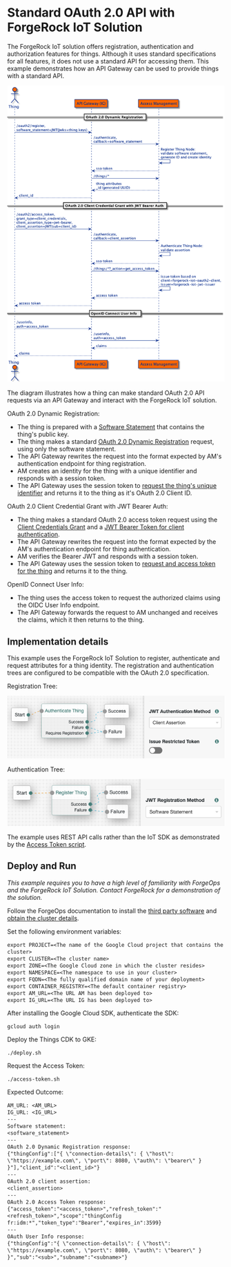 # Standard OAuth 2.0 API with ForgeRock IoT Solution

The ForgeRock IoT solution offers registration, authentication and authorization features for things. Although it uses
standard specifications for all features, it does not use a standard API for accessing them. This example demonstrates
how an API Gateway can be used to provide things with a standard API.

![Standard API Flow](docs/standard-oauth-api-flow.png)

The diagram illustrates how a thing can make standard OAuth 2.0 API requests via an API Gateway and interact with the
ForgeRock IoT solution.

OAuth 2.0 Dynamic Registration: 
- The thing is prepared with a [Software Statement](https://datatracker.ietf.org/doc/html/rfc7591#section-2.3) that
  contains the thing's public key.
- The thing makes a standard [OAuth 2.0 Dynamic Registration](https://datatracker.ietf.org/doc/html/rfc7591) request,
  using only the software statement.
- The API Gateway rewrites the request into the format expected by AM's authentication endpoint for thing registration.
- AM creates an identity for the thing with a unique identifier and responds with a session token.
- The API Gateway uses the session token to
  [request the thing's unique identifier](https://github.com/ForgeRock/iot-edge/blob/main/docs/things-endpoint.md#get-the-attributes-of-a-thing)
  and returns it to the thing as it's OAuth 2.0 Client ID.

OAuth 2.0 Client Credential Grant with JWT Bearer Auth:
- The thing makes a standard OAuth 2.0 access token request using the
  [Client Credentials Grant](https://backstage.forgerock.com/docs/am/7.4/oauth2-guide/oauth2-client-cred-grant.html)
  and a [JWT Bearer Token for client authentication](https://backstage.forgerock.com/docs/am/7.4/oauth2-guide/client-auth-jwt.html).
- The API Gateway rewrites the request into the format expected by the AM's authentication endpoint for thing authentication.
- AM verifies the Bearer JWT and responds with a session token.
- The API Gateway uses the session token to
  [request and access token for the thing](https://github.com/ForgeRock/iot-edge/blob/main/docs/things-endpoint.md#obtain-an-oauth-20-access-token)
  and returns it to the thing.

OpenID Connect User Info:
- The thing uses the access token to request the authorized claims using the OIDC User Info endpoint.
- The API Gateway forwards the request to AM unchanged and receives the claims, which it then returns to the thing.

## Implementation details

This example uses the ForgeRock IoT Solution to register, authenticate and request attributes for a thing identity.
The registration and authentication trees are configured to be compatible with the OAuth 2.0 specification.

Registration Tree:

![](docs/reg-tree.png)

Authentication Tree:

![](docs/auth-tree.png)

The example uses REST API calls rather than the IoT SDK as demonstrated by the [Access Token script](access-token.sh).

## Deploy and Run

*This example requires you to have a high level of familiarity with ForgeOps and the ForgeRock IoT Solution. Contact
ForgeRock for a demonstration of the solution.*

Follow the ForgeOps documentation to install the
[third party software](https://backstage.forgerock.com/docs/forgeops/7.4/cdk/cloud/setup/gke/sw.html) and
[obtain the cluster details](https://backstage.forgerock.com/docs/forgeops/7.4/cdk/cloud/setup/gke/clusterinfo.html).

Set the following environment variables:
```
export PROJECT=<The name of the Google Cloud project that contains the cluster>
export CLUSTER=<The cluster name>
export ZONE=<The Google Cloud zone in which the cluster resides>
export NAMESPACE=<The namespace to use in your cluster>
export FQDN=<The fully qualified domain name of your deployment>
export CONTAINER_REGISTRY=<The default container registry>
export AM_URL=<The URL AM has been deployed to>
export IG_URL=<The URL IG has been deployed to>
```

After installing the Google Cloud SDK, authenticate the SDK:
```
gcloud auth login
```

Deploy the Things CDK to GKE:
```
./deploy.sh
```

Request the Access Token:
```
./access-token.sh
```

Expected Outcome:
```
AM_URL: <AM_URL>
IG_URL: <IG_URL>
---
Software statement:
<software_statement>
---
OAuth 2.0 Dynamic Registration response:
{"thingConfig":["{ \"connection-details\": { \"host\": \"https://example.com\", \"port\": 8080, \"auth\": \"bearer\" } }"],"client_id":"<client_id>"}
---
OAuth 2.0 client assertion:
<client_assertion>
---
OAuth 2.0 Access Token response:
{"access_token":"<access_token>","refresh_token":"<refresh_token>","scope":"thingConfig fr:idm:*","token_type":"Bearer","expires_in":3599}
---
OAuth User Info response:
{"thingConfig":"{ \"connection-details\": { \"host\": \"https://example.com\", \"port\": 8080, \"auth\": \"bearer\" } }","sub":"<sub>","subname":"<subname>"}
```